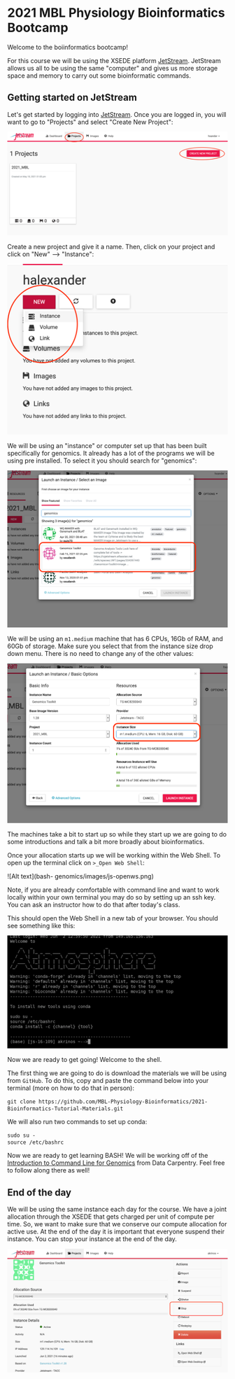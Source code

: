 # 2021 MBL Physiology Bioinformatics Bootcamp

Welcome to the boiinformatics bootcamp!

For this course we will be using the XSEDE platform [JetStream](https://use.jetstream-cloud.org/application/projects). JetStream allows us all to be using the same "computer" and gives us more storage space and memory to carry out some bioinformatic commands.

## Getting started on JetStream

Let's get started by logging into [JetStream](https://use.jetstream-cloud.org/application/projects). Once you are logged in, you will want to go to "Projects" and select "Create New Project":

![Alt text](bash-genomics/images/js-login.png)

Create a new project and give it a name. Then, click on your project and click on "New" --> "Instance":

![Alt text](bash-genomics/images/js-new-inst.png)

We will be using an "instance" or computer set up that has been built specifically for genomics. It already has a lot of the programs we will be using pre installed. To select it you should search for "genomics":

![Alt text](bash-genomics/images/js-genomics.png)

We will be using an `m1.medium` machine that has 6 CPUs, 16Gb of RAM, and 60Gb of storage. Make sure you select that from the instance size drop down menu. There is no need to change any of the other values:


![Alt text](bash-genomics/images/js-launch.png)

The machines take a bit to start up so while they start up we are going to do some introductions and talk a bit more broadly about bioinformatics.

Once your allocation starts up we will be working within the Web Shell. To open up the terminal click on `>_Open Web Shell`:


![Alt text](bash- genomics/images/js-openws.png)

Note, if you are already comfortable with command line and want to work locally within your own terminal you may do so by setting up an ssh key. You can ask an instructor how to do that after today's class.

This should open the Web Shell in a new tab of your browser. You should see something like this:


![Alt text](bash-genomics/images/atmosphere.png)

Now we are ready to get going! Welcome to the shell.

The first thing we are going to do is download the materials we will be using from `GitHub`. To do this, copy and paste the command below into your terminal (more on how to do that in person):

```
git clone https://github.com/MBL-Physiology-Bioinformatics/2021-Bioinformatics-Tutorial-Materials.git
```

We will also run two commands to set up conda:

```
sudo su -
source /etc/bashrc
```

Now we are ready to get learning BASH! We will be working off of the [Introduction to Command Line for Genomics](https://datacarpentry.org/shell-genomics/) from Data Carpentry. Feel free to follow along there as well!


## End of the day

We will be using the same instance each day for the course. We have a joint allocation through the XSEDE that gets charged per unit of compute per time. So, we want to make sure that we conserve our compute allocation for active use. At the end of the day it is important that everyone suspend their instance. You can stop your instance at the end of the day.  



![Alt text](bash-genomics/images/js-suspend.png)

